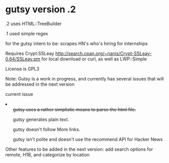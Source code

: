 gutsy version .2
=====

.2 uses HTML::TreeBuilder

.1 used simple regex

for the gutsy intern to be: scrapes HN's who's hiring for internships

Requires Crypt:SSLeay http://search.cpan.org/~nanis/Crypt-SSLeay-0.64/SSLeay.pm for local download or curl, as well as LWP::Simple

License is GPL3

Note: Gutsy is a work in progress, and currently has several issues that will be addressed in the next version

current issue
<li>
<ul><del>gutsy uses a rather simplistic means to parse the html file.</del></ul>

<ul>gutsy generates plain text.</ul>

<ul>gutsy doesn't follow More links.</ul>

<ul>gutsy isn't polite and doesn't use the recommend API for Hacker News</ul>
</li>


Other features to be added in the next version: 
add search options for remote, H1B, and categorize by location

